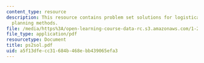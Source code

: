 ```yaml
---
content_type: resource
description: This resource contains problem set solutions for logistical and transportation
  planning methods.
file: /media/https%3A/open-learning-course-data-rc.s3.amazonaws.com/1-203j-logistical-and-transportation-planning-methods-fall-2006/a5f13dfecc31684b468ebb439065efa3_ps2sol.pdf
file_type: application/pdf
resourcetype: Document
title: ps2sol.pdf
uid: a5f13dfe-cc31-684b-468e-bb439065efa3
---
```

